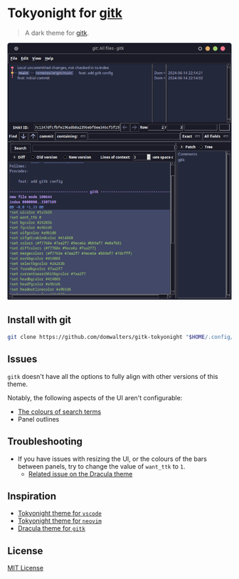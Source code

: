 # Tokyonight for [gitk](https://git-scm.com/docs/gitk)

> A dark theme for [gitk](https://git-scm.com/docs/gitk).

![Screenshot](./screenshot.png)

## Install with git

```bash
git clone https://github.com/domwalters/gitk-tokyonight "$HOME/.config/git"
```

## Issues

`gitk` doesn't have all the options to fully align with other versions of this
theme.

Notably, the following aspects of the UI aren't configurable:

- [The colours of search terms](https://github.com/dracula/gitk/issues/14)
- Panel outlines

## Troubleshooting

- If you have issues with resizing the UI, or the colours of the bars between
  panels, try to change the value of `want_ttk` to `1`.
    - [Related issue on the Dracula theme](https://github.com/dracula/gitk/issues/11)

## Inspiration

- [Tokyonight theme for `vscode`](https://github.com/enkia/tokyo-night-vscode-theme)
- [Tokyonight theme for `neovim`](https://github.com/folke/tokyonight.nvim)
- [Dracula theme for `gitk`](https://github.com/dracula/gitk)

## License

[MIT License](./LICENSE)
